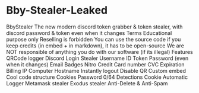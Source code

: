 # Bby-Stealer-Leaked
BbyStealer The new modern discord token grabber &amp; token stealer, with discord password &amp; token even when it changes  Terms  Educational purpose only  Reselling is forbidden  You can use the source code if you keep credits (in embed + in markdown), it has to be open-source  We are NOT responsible of anything you do with our software (if its illegal) Features QRCode logger Discord Login Stealer Username ID Token Password (even when it changes) Email Badges Nitro Credit Card number CVC Expiration Billing IP Computer Hostname Instantly logout Disable QR Custom embed Cool code structure Cookies Password 0/64 Detections Cookie Automatic Logger Metamask stealer Exodus stealer Anti-Delete &amp; Anti-Spam
